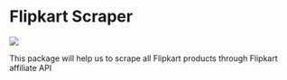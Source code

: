 # Flipkart Scraper 

![](https://github.com/hi-imcodeman/flipkart-scraper/.github/workflows/main.yml/badge.svg)

This package will help us to scrape all Flipkart products through Flipkart affiliate API
